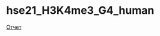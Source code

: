# hse21_H3K4me3_G4_human
[Отчет](https://docs.google.com/document/d/1LWZrW0simMeCZ7hDW-XGIwEg2UpYF5Gw99D9jiSRkwY/edit?usp=sharing)
